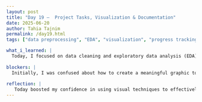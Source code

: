 ```yaml
---
layout: post
title: "Day 19 –  Project Tasks, Visualization & Documentation"
date: 2025-06-20
author: Tahia Tajnim
permalink: /day19.html
tags: ["data preprocessing", "EDA", "visualization", "progress tracking"]   

what_i_learned: |
  Today, I focused on data cleaning and exploratory data analysis (EDA) tasks. I finalized my weekly progress update slide and created a video summarizing both my accomplishments and challenges. My work this week included cleaning the dataset, selecting relevant features, and initiating basic visualizations. Instead of simply using a relevant image from google, I designed a custom visual image to better represent my progress, which helped me improve my skills in presenting data more effectively. I also deepened my understanding of handling missing values—learning when to fill them with zeros and when to remove them based on context. Additionally, I reviewed techniques for sorting and organizing columns to prepare the data for further analysis.
  
blockers: |  
  Initially, I was confused about how to create a meaningful graphic to reflect my weekly progress and also had difficulty choosing between options for handling missing values. It took some trial and error to decide which method best suited my dataset and project goal.
  
reflection: |
   Today boosted my confidence in using visual techniques to effectively communicate my data work. By designing a relevant graphic instead of simply inserting a image from google, I was able to make my project overview more engaging and informative. I’m starting to see how each preprocessing step—such as removing irrelevant columns or handling missing values—plays an important role in building a strong predictive model. Moving forward, I plan to dive deeper into advanced EDA, address inconsistencies in time-related columns, and begin working with machine learning models like XGBoost and Random Forest.
---
```




